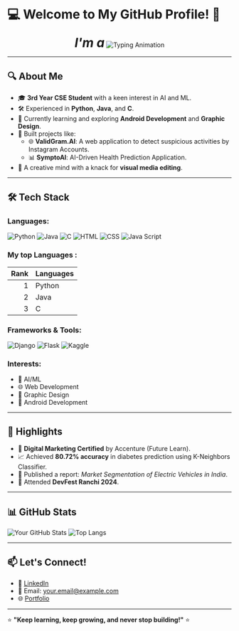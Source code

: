 # 💻 Welcome to My GitHub Profile! 🚀

<div align="center">
  <h1 style="display: inline; margin: 0;"><i>I'm a</i></h1>
  <img src="https://readme-typing-svg.demolab.com?font=Fira+Code&size=24&pause=50&color=F75C7E&center=true&vCenter=true&width=750&lines=Coder;Developer;Arificial+Intelligence+Enthusiast;Machine+Learning+Enthusiast;Creative+Designer" alt="Typing Animation" />
</div>

---

## 🔍 About Me

- 🎓 **3rd Year CSE Student** with a keen interest in AI and ML.
- 🛠️ Experienced in **Python**, **Java**, and **C**.
- 🌟 Currently learning and exploring **Android Development** and **Graphic Design**.
- 🤖 Built projects like:
  - 🌐 **ValidGram.AI**: A web application to detect suspicious activities by Instagram Accounts.
  - 📊 **SymptoAI**: AI-Driven Health Prediction Application.
- 🎨 A creative mind with a knack for **visual media editing**.

---

## 🛠️ Tech Stack

### Languages:
![Python](https://img.shields.io/badge/Python-3776AB?style=for-the-badge&logo=python&logoColor=white)
![Java](https://img.shields.io/badge/Java-007396?style=for-the-badge&logo=java&logoColor=white)
![C](https://img.shields.io/badge/C-00599C?style=for-the-badge&logo=c&logoColor=white)
![HTML](https://img.shields.io/badge/C-00599C?style=for-the-badge&logo=html&logoColor=white)
![CSS](https://img.shields.io/badge/C-00599C?style=for-the-badge&logo=css&logoColor=white)
![Java Script](https://img.shields.io/badge/C-00599C?style=for-the-badge&logo=js&logoColor=white)

### My top Languages :

| Rank | Languages |
|-----:|-----------|
|     1| Python    |
|     2| Java      |
|     3| C         |

### Frameworks & Tools:
![Django](https://img.shields.io/badge/Django-092E20?style=for-the-badge&logo=django&logoColor=white)
![Flask](https://img.shields.io/badge/Flask-000000?style=for-the-badge&logo=flask&logoColor=white)
![Kaggle](https://img.shields.io/badge/Kaggle-20BEFF?style=for-the-badge&logo=kaggle&logoColor=white)

### Interests:
- 🤖 AI/ML
- 🌐 Web Development
- 🎨 Graphic Design
- 📱 Android Development

---

## 🌟 Highlights

- 🏅 **Digital Marketing Certified** by Accenture (Future Learn).
- 📈 Achieved **80.72% accuracy** in diabetes prediction using K-Neighbors Classifier.
- 📑 Published a report: *Market Segmentation of Electric Vehicles in India*.
- 🌟 Attended **DevFest Ranchi 2024**.

---

## 📊 GitHub Stats

![Your GitHub Stats](https://github-readme-stats.vercel.app/api?username=YourGitHubUsername&show_icons=true&theme=radical)
![Top Langs](https://github-readme-stats.vercel.app/api/top-langs/?username=YourGitHubUsername&layout=compact&theme=radical)

---

## 📫 Let's Connect!

- 💼 [LinkedIn](https://www.linkedin.com/in/yourprofile)
- 📧 Email: your.email@example.com
- 🌐 [Portfolio](https://yourportfolio.com)

---

⭐ **"Keep learning, keep growing, and never stop building!"** ⭐

